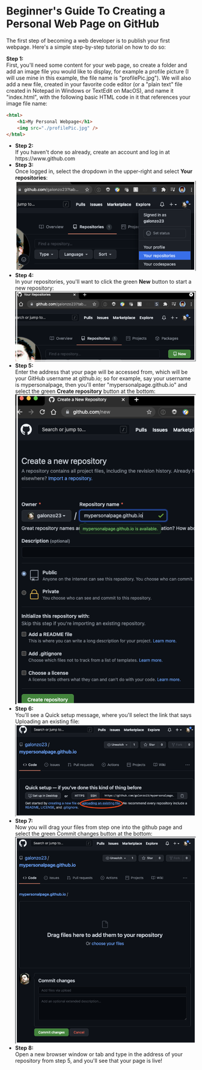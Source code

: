 <h1>Beginner's Guide To Creating a Personal Web Page on GitHub</h1>

The first step of becoming a web developer is to publish your first webpage. Here's a simple step-by-step tutorial on how to do so:

<b>Step 1:</b><br> 
First, you'll need some content for your web page, so create a folder and add an image file you would like to display, for example a profile picture (I will use mine in this example, the file name is "profilePic.jpg"). We will also add a new file, created in your favorite code editor (or a "plain text" file created in Notepad in Windows or TextEdit on MacOS), and name it "index.html", with the following basic HTML code in it that references your image file name:
```html
<html>
    <h1>My Personal Webpage</h1>
    <img src="./profilePic.jpg" />
</html>
```
<ul><li><b>Step 2:</b><br>If you haven't done so already, create an account and log in at https://www.github.com</li>

<li><b>Step 3:</b><br>
Once logged in, select the dropdown in the upper-right and select <b>Your repositories</b>:<br>
<img src="screens/screen01.png" /></li>

<li><b>Step 4:</b><br>
In your repositories, you'll want to click the green <b>New</b> button to start a new repository:<br>
<img src="screens/screen02.png" /></li>

<li><b>Step 5:</b><br>
Enter the address that your page will be accessed from, which will be your GitHub username at github.io; so for example, say your username is mypersonalpage, then you'll enter "mypersonalpage.github.io" and select the green <b>Create repository</b> button at the bottom:<br>
<img src="screens/screen03.png" /></li>

<li><b>Step 6:</b><br>
You'll see a Quick setup message, where you'll select the link that says Uploading an existing file:<br>
<img src="screens/screen04.png" /></li>

<li><b>Step 7:</b><br>
Now you will drag your files from step one into the github page and select the green Commit changes button at the bottom:<br>
<img src="screens/screen05.png" /></li>

<li><b>Step 8:</b><br>
Open a new browser window or tab and type in the address of your repository from step 5, and you'll see that your page is live!</li></ul>
